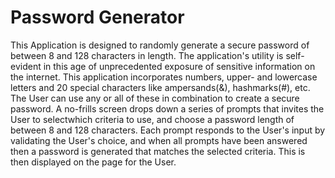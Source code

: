 # Password Generator

This Application is designed to randomly generate a secure password of between 8 and 128 characters in length. The application's utility is self-evident in this age of unprecedented exposure of sensitive information on the internet. This application incorporates numbers, upper- and lowercase letters and 20 special characters like ampersands(&), hashmarks(#), etc. The User can use any or all of these in combination to create a secure password. A no-frills screen drops down a series of prompts that invites the User to selectwhich criteria to use, and choose a password length of between 8 and 128 characters. Each prompt responds to the User's input by validating the User's choice, and when all prompts have been answered then a password is generated that matches the selected criteria. This is then displayed on the page for the User.
